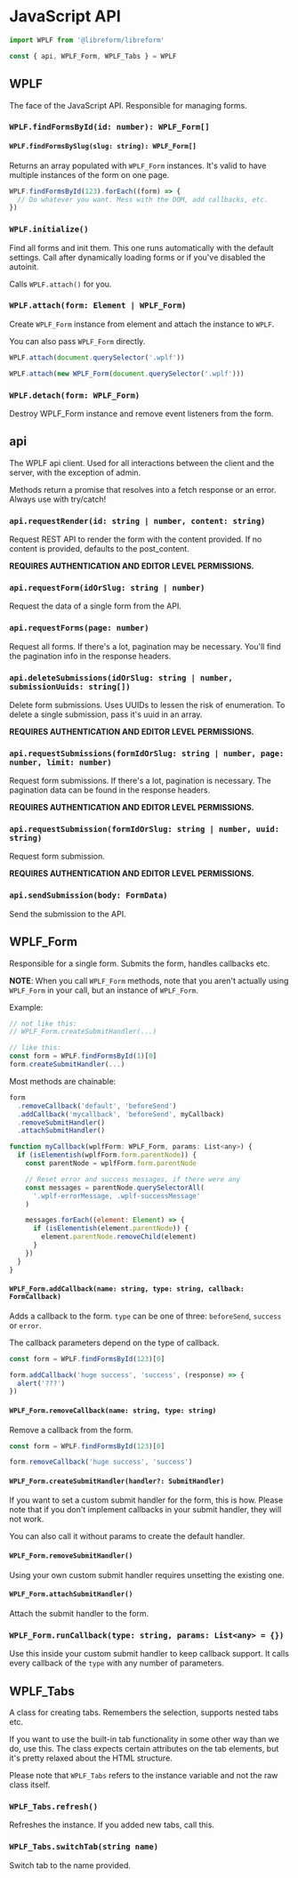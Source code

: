 # JavaScript API

```javascript
import WPLF from '@libreform/libreform'

const { api, WPLF_Form, WPLF_Tabs } = WPLF
```

## WPLF

The face of the JavaScript API. Responsible for managing forms.

### `WPLF.findFormsById(id: number): WPLF_Form[]`

#### `WPLF.findFormsBySlug(slug: string): WPLF_Form[]`

Returns an array populated with `WPLF_Form` instances. It's valid to have multiple instances of the form on one page.

```javascript
WPLF.findFormsById(123).forEach((form) => {
  // Do whatever you want. Mess with the DOM, add callbacks, etc.
})
```

### `WPLF.initialize()`

Find all forms and init them. This one runs automatically with the default settings. Call after dynamically loading forms or if you've disabled the autoinit.

Calls `WPLF.attach()` for you.

### `WPLF.attach(form: Element | WPLF_Form)`

Create `WPLF_Form` instance from element and attach the instance to `WPLF`.

You can also pass `WPLF_Form` directly.

```javascript
WPLF.attach(document.querySelector('.wplf'))

WPLF.attach(new WPLF_Form(document.querySelector('.wplf')))
```

### `WPLF.detach(form: WPLF_Form)`

Destroy WPLF_Form instance and remove event listeners from the form.

## api

The WPLF api client. Used for all interactions between the client and the server, with the exception of admin.

Methods return a promise that resolves into a fetch response or an error. Always use with try/catch!

### `api.requestRender(id: string | number, content: string)`

Request REST API to render the form with the content provided. If no content is provided, defaults to the post_content.

**REQUIRES AUTHENTICATION AND EDITOR LEVEL PERMISSIONS.**

### `api.requestForm(idOrSlug: string | number)`

Request the data of a single form from the API.

### `api.requestForms(page: number)`

Request all forms. If there's a lot, pagination may be necessary. You'll find the pagination info in the response headers.

### `api.deleteSubmissions(idOrSlug: string | number, submissionUuids: string[])`

Delete form submissions. Uses UUIDs to lessen the risk of enumeration. To delete a single submission, pass it's uuid in an array.

**REQUIRES AUTHENTICATION AND EDITOR LEVEL PERMISSIONS.**

### `api.requestSubmissions(formIdOrSlug: string | number, page: number, limit: number)`

Request form submissions. If there's a lot, pagination is necessary. The pagination data can be found in the response headers.

**REQUIRES AUTHENTICATION AND EDITOR LEVEL PERMISSIONS.**

### `api.requestSubmission(formIdOrSlug: string | number, uuid: string)`

Request form submission.

**REQUIRES AUTHENTICATION AND EDITOR LEVEL PERMISSIONS.**

### `api.sendSubmission(body: FormData)`

Send the submission to the API.

## WPLF_Form

Responsible for a single form. Submits the form, handles callbacks etc.

**NOTE**: When you call `WPLF_Form` methods, note that you aren't actually using `WPLF_Form` in your call, but an instance of `WPLF_Form`.

Example:

```javascript
// not like this:
// WPLF_Form.createSubmitHandler(...)

// like this:
const form = WPLF.findFormsById(1)[0]
form.createSubmitHandler(...)
```

Most methods are chainable:

```javascript
form
  .removeCallback('default', 'beforeSend')
  .addCallback('mycallback', 'beforeSend', myCallback)
  .removeSubmitHandler()
  .attachSubmitHandler()

function myCallback(wplfForm: WPLF_Form, params: List<any>) {
  if (isElementish(wplfForm.form.parentNode)) {
    const parentNode = wplfForm.form.parentNode

    // Reset error and success messages, if there were any
    const messages = parentNode.querySelectorAll(
      '.wplf-errorMessage, .wplf-successMessage'
    )

    messages.forEach((element: Element) => {
      if (isElementish(element.parentNode)) {
        element.parentNode.removeChild(element)
      }
    })
  }
}
```

#### `WPLF_Form.addCallback(name: string, type: string, callback: FormCallback)`

Adds a callback to the form. `type` can be one of three: `beforeSend`, `success` or `error`.

The callback parameters depend on the type of callback.

```javascript
const form = WPLF.findFormsById(123)[0]

form.addCallback('huge success', 'success', (response) => {
  alert('???')
})
```

#### `WPLF_Form.removeCallback(name: string, type: string)`

Remove a callback from the form.

```javascript
const form = WPLF.findFormsById(123)[0]

form.removeCallback('huge success', 'success')
```

#### `WPLF_Form.createSubmitHandler(handler?: SubmitHandler)`

If you want to set a custom submit handler for the form, this is how. Please note that if you don't implement callbacks in your submit handler, they will not work.

You can also call it without params to create the default handler.

#### `WPLF_Form.removeSubmitHandler()`

Using your own custom submit handler requires unsetting the existing one.

#### `WPLF_Form.attachSubmitHandler()`

Attach the submit handler to the form.

### `WPLF_Form.runCallback(type: string, params: List<any> = {})`

Use this inside your custom submit handler to keep callback support. It calls every callback of the `type` with any number of parameters.

## WPLF_Tabs

A class for creating tabs. Remembers the selection, supports nested tabs etc.

If you want to use the built-in tab functionality in some other way than we do, use this. The class expects certain attributes on the tab elements, but it's pretty relaxed about the HTML structure.

Please note that `WPLF_Tabs` refers to the instance variable and not the raw class itself.

### `WPLF_Tabs.refresh()`

Refreshes the instance. If you added new tabs, call this.

### `WPLF_Tabs.switchTab(string name)`

Switch tab to the name provided.
